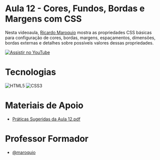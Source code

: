 
# Aula 12 - Cores, Fundos, Bordas e Margens com CSS

Nesta videoaula, [Ricardo Maroquio](https://github.com/maroquio) mostra as propriedades CSS básicas para configuração de cores, bordas, margens, espaçamentos, dimensões, bordas externas e detalhes sobre possíveis valores dessas propriedades.


[![Assistir no YouTube](https://img.youtube.com/vi/4N5NVROLTiU/maxresdefault.jpg)](https://youtu.be/4N5NVROLTiU)

# Tecnologias

![HTML5](https://img.shields.io/badge/HTML5-d84924?style=for-the-badge&logo=html5&logoColor=white)
![CSS3](https://img.shields.io/badge/CSS3-2449d8?style=for-the-badge&logo=css3&logoColor=white)

# Materiais de Apoio

 - [Práticas Sugeridas da Aula 12.pdf](./Assets/Pr%C3%A1ticas%20Sugeridas%20da%20Aula%2012.pdf)
 
# Professor Formador

- [@maroquio](https://github.com/maroquio)